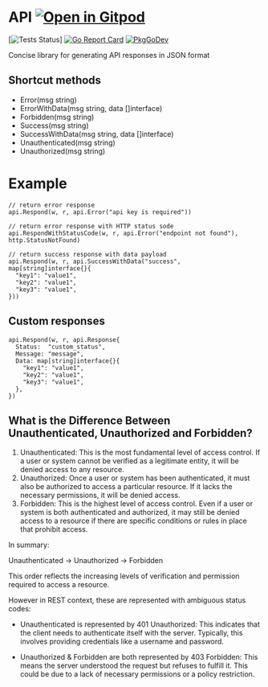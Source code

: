 # API <a href="https://gitpod.io/#https://github.com/gouniverse/api" style="float:right:"><img src="https://gitpod.io/button/open-in-gitpod.svg" alt="Open in Gitpod" loading="lazy"></a>

[![Tests Status](https://github.com/gouniverse/api/workflows/tests/badge.svg)]
[![Go Report Card](https://goreportcard.com/badge/github.com/gouniverse/api)](https://goreportcard.com/report/github.com/gouniverse/api)
[![PkgGoDev](https://pkg.go.dev/badge/github.com/gouniverse/api)](https://pkg.go.dev/github.com/gouniverse/api)

Concise library for generating API responses in JSON format


## Shortcut methods

- Error(msg string)
- ErrorWithData(msg string, data []interface)
- Forbidden(msg string)
- Success(msg string)
- SuccessWithData(msg string, data []interface)
- Unauthenticated(msg string)
- Unauthorized(msg string)


# Example

```
// return error response
api.Respond(w, r, api.Error("api key is required"))

// return error response with HTTP status sode
api.RespondWithStatusCode(w, r, api.Error("endpoint not found"), http.StatusNotFound)

// return success response with data payload
api.Respond(w, r, api.SuccessWithData("success", map[string]interface{}{
  "key1": "value1",
  "key2": "value1",
  "key3": "value1",
}))
```

## Custom responses

```
api.Respond(w, r, api.Response{
  Status:  "custom_status",
  Message: "message",
  Data: map[string]interface{}{
    "key1": "value1",
    "key2": "value1",
    "key3": "value1",
  },
})
```

## What is the Difference Between Unauthenticated, Unauthorized and Forbidden?

1. Unauthenticated: This is the most fundamental level of access control. If a user or system cannot be verified as a legitimate entity, it will be denied access to any resource.
2. Unauthorized: Once a user or system has been authenticated, it must also be authorized to access a particular resource. If it lacks the necessary permissions, it will be denied access.
3. Forbidden: This is the highest level of access control. Even if a user or system is both authenticated and authorized, it may still be denied access to a resource if there are specific conditions or rules in place that prohibit access.

In summary:

Unauthenticated -> Unauthorized -> Forbidden

This order reflects the increasing levels of verification and permission required to access a resource.

However in REST context, these are represented with ambiguous status codes:

- Unauthenticated is represented by 401 Unauthorized: This indicates that the client needs to authenticate itself with the server. Typically, this involves providing credentials like a username and password.

- Unauthorized & Forbidden are both represented by 403 Forbidden: This means the server understood the request but refuses to fulfill it. This could be due to a lack of necessary permissions or a policy restriction.
